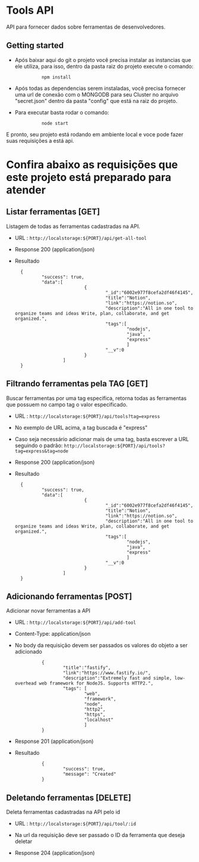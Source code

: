 
# Tools API

API para fornecer dados sobre ferramentas de desenvolvedores.

## Getting started

+ Após baixar aqui do git o projeto você precisa instalar as instancias que ele utiliza, para isso, dentro da pasta raiz do projeto execute o comando:

                npm install

+ Após todas as dependencias serem instaladas, você precisa fornecer uma url de conexão com o MONGODB para seu Cluster no arquivo "secret.json" dentro da pasta "config" que está na raiz do projeto.

+ Para executar basta rodar o comando:

                node start

E pronto, seu projeto está rodando em ambiente local e voce pode fazer suas requisições a está api.

# Confira abaixo as requisições que este projeto está preparado para atender

## Listar ferramentas [GET]

Listagem de todas as ferramentas cadastradas na API.
+ URL : `http://localstorage:${PORT}/api/get-all-tool`
+ Response 200 (application/json)
+ Resultado
        
        {
                "success": true,
                "data":[
                                {
                                        "_id":"6002e977f8cefa2df46f4145",
                                        "title":"Notion",
                                        "link":"https://notion.so",
                                        "description":"All in one tool to organize teams and ideas Write, plan, collaborate, and get organized.",
                                        "tags":[
                                                "nodejs",
                                                "java",
                                                "express"
                                                ]
                                        "__v":0
                                }
                        ]
        }

## Filtrando ferramentas pela TAG [GET]
Buscar ferramentas por uma tag especifica, retorna todas as ferramentas que possuem no campo tag o valor especificado.
+ URL : `http://localstorage:${PORT}/api/tools?tag=express`
+ No exemplo de URL acima, a tag buscada é "express"
+ Caso seja necessário adicionar mais de uma tag, basta escrever a URL seguindo o padrão: `http://localstorage:${PORT}/api/tools?tag=express&tag=node`
+ Response 200 (application/json)
+ Resultado

        {
                "success": true,
                "data":[
                                {
                                        "_id":"6002e977f8cefa2df46f4145",
                                        "title":"Notion",
                                        "link":"https://notion.so",
                                        "description":"All in one tool to organize teams and ideas Write, plan, collaborate, and get organized.",
                                        "tags":[
                                                "nodejs",
                                                "java",
                                                "express"
                                                ]
                                        "__v":0
                                }
                        ]
        }
        

## Adicionando ferramentas [POST]
Adicionar novar ferramentas a API
+ URL : `http://localstorage:${PORT}/api/add-tool`
+ Content-Type: application/json
+ No body da requisição devem ser passados os valores do objeto a ser adicionado
        
             
                {
                        "title":"fastify",
                        "link":"https://www.fastify.io/",
                        "description":"Extremely fast and simple, low-overhead web framework for NodeJS. Supports HTTP2.",
                        "tags": [
                                "web",
                                "framework",
                                "node",
                                "http2",
                                "https",
                                "localhost"
                                ]
                }
             
+ Response 201 (application/json)
+ Resultado

                {
                        "success": true,
                        "message": "Created"
                }
        



## Deletando ferramentas [DELETE]
Deleta ferramentas cadastradas na API pelo id
+ URL : `http://localstorage:${PORT}/api/tool/:id`

+ Na url da requisição deve ser passado o ID da ferramenta que deseja deletar
+ Response 204 (application/json)

